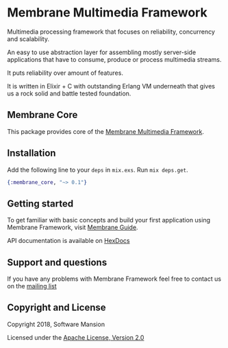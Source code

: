 # Membrane Multimedia Framework

Multimedia processing framework that focuses on reliability, concurrency and scalability.

An easy to use abstraction layer for assembling mostly server-side applications that have to consume, produce or process multimedia streams.

It puts reliability over amount of features.

It is written in Elixir + C with outstanding Erlang VM underneath that gives us a rock solid and battle tested foundation.

## Membrane Core

This package provides core of the [Membrane Multimedia Framework](https://membraneframework.org).

## Installation

Add the following line to your `deps` in `mix.exs`.  Run `mix deps.get`.

```elixir
{:membrane_core, "~> 0.1"}
```

## Getting started

To get familiar with basic concepts and build your first application using Membrane Framework, visit [Membrane Guide](https://membraneframework.org/guide).

API documentation is available on [HexDocs](https://hexdocs.pm/membrane_core/)

## Support and questions

If you have any problems with Membrane Framework feel free to contact us on the [mailing list](https://groups.google.com/forum/#!forum/membrane-framework)

## Copyright and License

Copyright 2018, Software Mansion

Licensed under the [Apache License, Version 2.0](LICENSE)
